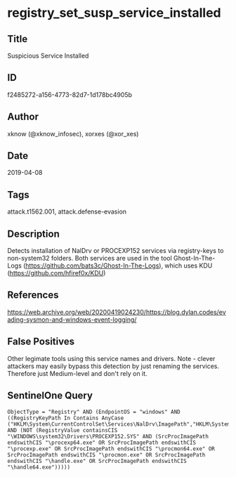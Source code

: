 # registry_set_susp_service_installed

## Title
Suspicious Service Installed

## ID
f2485272-a156-4773-82d7-1d178bc4905b

## Author
xknow (@xknow_infosec), xorxes (@xor_xes)

## Date
2019-04-08

## Tags
attack.t1562.001, attack.defense-evasion

## Description
Detects installation of NalDrv or PROCEXP152 services via registry-keys to non-system32 folders.
Both services are used in the tool Ghost-In-The-Logs (https://github.com/bats3c/Ghost-In-The-Logs), which uses KDU (https://github.com/hfiref0x/KDU)


## References
https://web.archive.org/web/20200419024230/https://blog.dylan.codes/evading-sysmon-and-windows-event-logging/

## False Positives
Other legimate tools using this service names and drivers. Note - clever attackers may easily bypass this detection by just renaming the services. Therefore just Medium-level and don't rely on it.

## SentinelOne Query
```
ObjectType = "Registry" AND (EndpointOS = "windows" AND ((RegistryKeyPath In Contains AnyCase ("HKLM\System\CurrentControlSet\Services\NalDrv\ImagePath","HKLM\System\CurrentControlSet\Services\PROCEXP152\ImagePath")) AND (NOT (RegistryValue containsCIS "\WINDOWS\system32\Drivers\PROCEXP152.SYS" AND (SrcProcImagePath endswithCIS "\procexp64.exe" OR SrcProcImagePath endswithCIS "\procexp.exe" OR SrcProcImagePath endswithCIS "\procmon64.exe" OR SrcProcImagePath endswithCIS "\procmon.exe" OR SrcProcImagePath endswithCIS "\handle.exe" OR SrcProcImagePath endswithCIS "\handle64.exe")))))

```